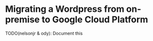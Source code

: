# Migrating a Wordpress from on-premise to Google Cloud Platform

TODO(nelsonjr & ody): Document this
